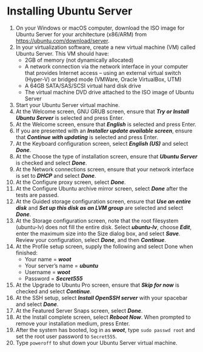 # Installing Ubuntu Server 

1. On your Windows or macOS computer, download the ISO image for Ubuntu Server for your architecture (x86/ARM) from https://ubuntu.com/download/server.
2. In your virtualization software, create a new virtual machine (VM) called Ubuntu Server. This VM should have:
   - 2GB of memory (not dynamically allocated)
   - A network connection via the network interface in your computer that provides Internet access – using an external virtual switch (Hyper-V) or bridged mode (VMWare, Oracle VirtualBox, UTM)
   - A 64GB SATA/SAS/SCSI virtual hard disk drive 
   - The virtual machine DVD drive attached to the ISO image of Ubuntu Server
3. Start your Ubuntu Server virtual machine. 
4. At the Welcome screen, GNU GRUB screen, ensure that ***Try or Install Ubuntu Server*** is selected and press Enter.
5. At the Welcome screen, ensure that ***English*** is selected and press Enter.
6. If you are presented with an ***Installer update available screen***, ensure that ***Continue with updating*** is selected and press Enter.
7. At the Keyboard configuration screen, select ***English (US)*** and select ***Done***. 
8. At the Choose the type of installation screen, ensure that ***Ubuntu Server*** is checked and select ***Done***.
7. At the Network connections screen, ensure that your network interface is set to ***DHCP*** and select ***Done***.
8. At the Configure proxy screen, select ***Done***.
9. At the Configure Ubuntu archive mirror screen, select ***Done*** after the tests are passed.
10. At the Guided storage configuration screen, ensure that ***Use an entire disk*** and ***Set up this disk as an LVM group*** are selected and select ***Done***.
11. At the Storage configuration screen, note that the root filesystem (ubuntu-lv) does not fill the entire disk. Select ***ubuntu-lv***, choose ***Edit***, enter the maximum size into the Size dialog box, and select ***Save***. Review your configuration, select ***Done***, and then ***Continue***.
12. At the Profile setup screen, supply the following and select Done when finished:
    - Your name = ***woot***   
    - Your server’s name = ***ubuntu***
    - Username = ***woot***    
    - Password = ***Secret555***
13. At the Upgrade to Ubuntu Pro screen, ensure that ***Skip for now*** is checked and select ***Continue***.
14. At the SSH setup, select ***Install OpenSSH server*** with your spacebar and select ***Done***.
13. At the Featured Server Snaps screen, select ***Done***.
14. At the Install complete screen, select ***Reboot Now***. When prompted to remove your installation medium, press Enter.
15. After the system has booted, log in as ***woot***, type `sudo passwd root` and set the root user password to `Secret555`. 
16. Type `poweroff` to shut down your Ubuntu Server virtual machine.
